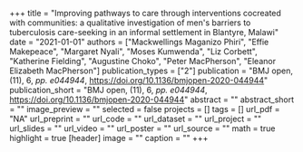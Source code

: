 +++
title = "Improving pathways to care through interventions cocreated with communities: a qualitative investigation of men's barriers to tuberculosis care-seeking in an informal settlement in Blantyre, Malawi"
date = "2021-01-01"
authors = ["Mackwellings Maganizo Phiri", "Effie Makepeace", "Margaret Nyali", "Moses Kumwenda", "Liz Corbett", "Katherine Fielding", "Augustine Choko", "Peter MacPherson", "Eleanor Elizabeth MacPherson"]
publication_types = ["2"]
publication = "BMJ open, (11), 6, _pp. e044944_, https://doi.org/10.1136/bmjopen-2020-044944"
publication_short = "BMJ open, (11), 6, _pp. e044944_, https://doi.org/10.1136/bmjopen-2020-044944"
abstract = ""
abstract_short = ""
image_preview = ""
selected = false
projects = []
tags = []
url_pdf = "NA"
url_preprint = ""
url_code = ""
url_dataset = ""
url_project = ""
url_slides = ""
url_video = ""
url_poster = ""
url_source = ""
math = true
highlight = true
[header]
image = ""
caption = ""
+++
